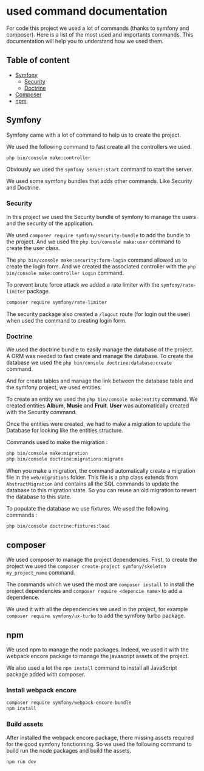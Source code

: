 # used command documentation

For code this project we used a lot of commands (thanks to symfony and composer). Here is a list of the most used  and importants commands.
This documentation will help you to understand how we used them.

## Table of content

- [Symfony](#symfony)
  - [Security](#security)
  - [Doctrine](#doctrine)
- [Composer](#composer)
- [npm](#npm)

## Symfony

Symfony came with a lot of command to help us to create the project.

We used the following command to fast create all the controllers we used.
```bash
php bin/console make:controller
```

Obviously we used the `symfony server:start` command to start the server.

We used some symfony bundles that adds other commands. Like Security and Doctrine.

### Security

In this project we used the Security bundle of symfony to manage the users and the security of the application.

We used `composer require symfony/security-bundle` to add the bundle to the project.
And we used the `php bin/console make:user` command to create the user class.

The `php bin/console make:security:form-login` command allowed us to create the login form. And we created the associated controller with the `php bin/console make:controller Login` command.

To prevent brute force attack we added a rate limiter with the `symfony/rate-limiter` package. 
```bash
composer require symfony/rate-limiter
```
The security package also created a `/logout` route (for login out the user) when used the command to creating login form.


### Doctrine

We used the doctrine bundle to easily manage the database of the project. A ORM was needed to fast create and manage the database.
To create the database we used the `php bin/console doctrine:database:create` command.

And for create tables and manage the link between the database table and the symfony project, we used entities.

To create an entity we used the `php bin/console make:entity` command.
We created entities **Album**, **Music** and **Fruit**. **User** was automatically created with the Security command.

Once the entities were created, we had to make a migration to update the Database for looking like the entities structure.

Commands used to make the migration : 
```bash
php bin/console make:migration
php bin/console doctrine:migrations:migrate
```
When you make a migration, the command automatically create a migration file in the `web/migrations` folder. This file is a php class extends from `AbstractMigration` and contains all the SQL commands to update the database to this migration state.
So you can reuse an old migration to revert the database to this state.


To populate the database we use fixtures. We used the following commands : 

```bash
php bin/console doctrine:fixtures:load
```

## composer

We used composer to manage the project dependencies.
First, to create the project we used the `composer create-project symfony/skeleton my_project_name` command.


The commands which we used the most are `composer install` to install the project dependencies and `composer require <depencie name>` to add a dependence.

We used it with all the dependencies we used in the project, for example `composer require symfony/ux-turbo` to add the symfony turbo package.

## npm

We used npm to manage the node packages. Indeed, we used it with the webpack encore package to manage the javascript assets of the project.

We also used a lot the `npm install` command to install all JavaScript package added with composer.

### Install webpack encore

```bash
composer require symfony/webpack-encore-bundle
npm install
```

### Build assets

After installed the webpack encore package, there missing assets required for the good symfony fonctionning. So we used the following command to build run the node packages and build the assets.

```bash
npm run dev
```
